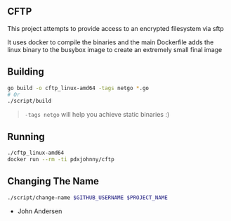 CFTP
---

This project attempts to provide access to an encrypted filesystem via sftp

It uses docker to compile the binaries and the main Dockerfile adds the linux
binary to the busybox image to create an extremely small final image

Building
---

```bash
go build -o cftp_linux-amd64 -tags netgo *.go
# Or
./script/build
```
> `-tags netgo` will help you achieve static binaries :)

Running
---

```bash
./cftp_linux-amd64
docker run --rm -ti pdxjohnny/cftp
```

Changing The Name
---

```bash
./script/change-name $GITHUB_USERNAME $PROJECT_NAME
```


- John Andersen
